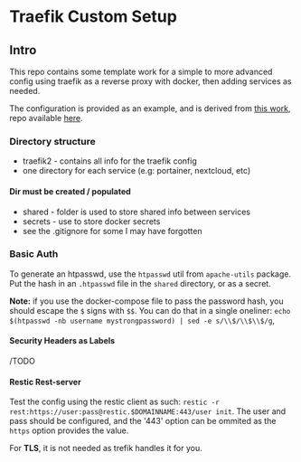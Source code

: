 # Traefik Custom Setup

## Intro

This repo contains some template work for a simple to more advanced config using traefik as a reverse proxy with docker, then adding services as needed.

The configuration is provided as an example, and is derived from [this work](https://www.smarthomebeginner.com/traefik-2-docker-tutorial/#Traefik_2_Configuration), repo available [here](https://github.com/htpcBeginner/docker-traefik).


### Directory structure

* traefik2 - contains all info for the traefik config
* one directory for each service (e.g: portainer, nextcloud, etc)

#### Dir must be created / populated
* shared - folder is used to store shared info between services
* secrets - use to store docker secrets
* see the .gitignore for some I may have forgotten

### Basic Auth

To generate an htpasswd, use the `htpasswd` util from `apache-utils` package.
Put the hash in an `.htpasswd` file in the `shared` directory, or as a secret.

**Note:** if you use the docker-compose file to pass the password hash, you should escape the `$` signs with `$$`. You can do that in a single oneliner: `echo $(htpasswd -nb username mystrongpassword) | sed -e s/\\$/\\$\\$/g`,


#### Security Headers as Labels

/TODO

#### Restic Rest-server

Test the config using the restic client as such: `restic -r rest:https://user:pass@restic.$DOMAINNAME:443/user init`. The user and pass should be configured, and the '443' option can be ommited as the `https` option provides the value.

For **TLS**, it is not needed as trefik handles it for you.

